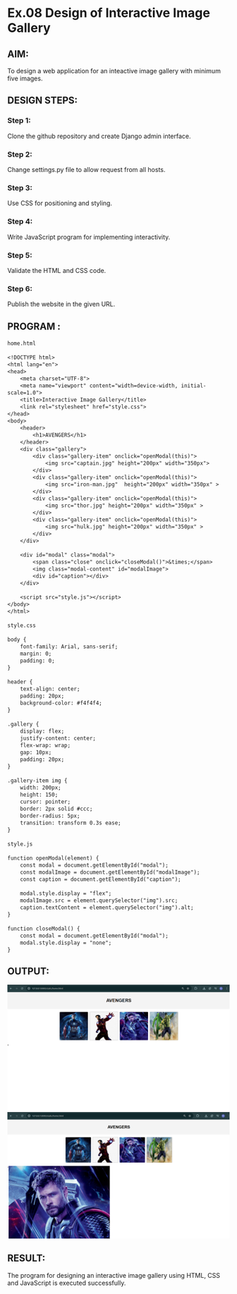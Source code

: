 # Ex.08 Design of Interactive Image Gallery

## AIM:
To design a web application for an inteactive image gallery with minimum five images.

## DESIGN STEPS:

### Step 1:
Clone the github repository and create Django admin interface.

### Step 2:
Change settings.py file to allow request from all hosts.

### Step 3:
Use CSS for positioning and styling.

### Step 4:
Write JavaScript program for implementing interactivity.

### Step 5:
Validate the HTML and CSS code.

### Step 6:
Publish the website in the given URL.

## PROGRAM :
```
home.html

<!DOCTYPE html>
<html lang="en">
<head>
    <meta charset="UTF-8">
    <meta name="viewport" content="width=device-width, initial-scale=1.0">
    <title>Interactive Image Gallery</title>
    <link rel="stylesheet" href="style.css">
</head>
<body>
    <header>
        <h1>AVENGERS</h1>
    </header>
    <div class="gallery">
        <div class="gallery-item" onclick="openModal(this)">
            <img src="captain.jpg" height="200px" width="350px">
        </div>
        <div class="gallery-item" onclick="openModal(this)">
            <img src="iron-man.jpg"  height="200px" width="350px" >
        </div>
        <div class="gallery-item" onclick="openModal(this)">
            <img src="thor.jpg" height="200px" width="350px" >
        </div>
        <div class="gallery-item" onclick="openModal(this)">
            <img src="hulk.jpg" height="200px" width="350px" >
        </div>
    </div>

    <div id="modal" class="modal">
        <span class="close" onclick="closeModal()">&times;</span>
        <img class="modal-content" id="modalImage">
        <div id="caption"></div>
    </div>

    <script src="style.js"></script>
</body>
</html>

style.css

body {
    font-family: Arial, sans-serif;
    margin: 0;
    padding: 0;
}

header {
    text-align: center;
    padding: 20px;
    background-color: #f4f4f4;
}

.gallery {
    display: flex;
    justify-content: center;
    flex-wrap: wrap;         
    gap: 10px;               
    padding: 20px;
}

.gallery-item img {
    width: 200px; 
    height: 150;
    cursor: pointer;
    border: 2px solid #ccc;
    border-radius: 5px;
    transition: transform 0.3s ease;
}

style.js

function openModal(element) {
    const modal = document.getElementById("modal");
    const modalImage = document.getElementById("modalImage");
    const caption = document.getElementById("caption");

    modal.style.display = "flex";
    modalImage.src = element.querySelector("img").src;
    caption.textContent = element.querySelector("img").alt;
}

function closeModal() {
    const modal = document.getElementById("modal");
    modal.style.display = "none";
}
```
## OUTPUT:
![alt text](exp8-1.png)
![alt text](exp8-2.png)
## RESULT:
The program for designing an interactive image gallery using HTML, CSS and JavaScript is executed successfully.
